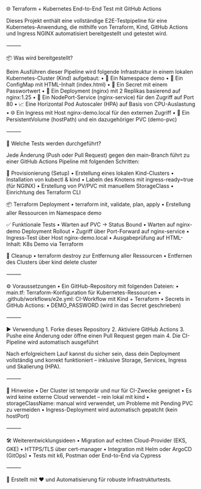 🌐 Terraform + Kubernetes End-to-End Test mit GitHub Actions

Dieses Projekt enthält eine vollständige E2E-Testpipeline für eine Kubernetes-Anwendung, die mithilfe von Terraform, Kind, GitHub Actions und Ingress NGINX automatisiert bereitgestellt und getestet wird.

⸻

📦 Was wird bereitgestellt?

Beim Ausführen dieser Pipeline wird folgende Infrastruktur in einem lokalen Kubernetes-Cluster (Kind) aufgebaut:
	•	🔧 Ein Namespace demo
	•	🧠 Ein ConfigMap mit HTML-Inhalt (index.html)
	•	🔐 Ein Secret mit einem Passwortwert
	•	🚀 Ein Deployment (nginx) mit 2 Replikas basierend auf nginx:1.25
	•	📡 Ein NodePort-Service (nginx-service) für den Zugriff auf Port 80
	•	📈 Eine Horizontal Pod Autoscaler (HPA) auf Basis von CPU-Auslastung
	•	🌐 Ein Ingress mit Host nginx-demo.local für den externen Zugriff
	•	💾 Ein PersistentVolume (hostPath) und ein dazugehöriger PVC (demo-pvc)

⸻

🔬 Welche Tests werden durchgeführt?

Jede Änderung (Push oder Pull Request) gegen den main-Branch führt zu einer GitHub Actions Pipeline mit folgenden Schritten:

🔨 Provisionierung (Setup)
	•	Erstellung eines lokalen Kind-Clusters
	•	Installation von kubectl & kind
	•	Labeln des Knotens mit ingress-ready=true (für NGINX)
	•	Erstellung von PV/PVC mit manuellem StorageClass
	•	Einrichtung des Terraform CLI

📦 Terraform Deployment
	•	terraform init, validate, plan, apply
	•	Erstellung aller Ressourcen im Namespace demo

✅ Funktionale Tests
	•	Warten auf PVC → Status Bound
	•	Warten auf nginx-demo Deployment Rollout
	•	Zugriff über Port-Forward auf nginx-service
	•	Ingress-Test über Host nginx-demo.local
	•	Ausgabeprüfung auf HTML-Inhalt: K8s Demo via Terraform

🧹 Cleanup
	•	terraform destroy zur Entfernung aller Ressourcen
	•	Entfernen des Clusters über kind delete cluster

⸻

⚙️ Voraussetzungen
	•	Ein GitHub-Repository mit folgenden Dateien:
	•	main.tf: Terraform-Konfiguration für Kubernetes-Ressourcen
	•	.github/workflows/e2e.yml: CI-Workflow mit Kind + Terraform
	•	Secrets in GitHub Actions:
	•	DEMO_PASSWORD (wird in das Secret geschrieben)

⸻

▶️ Verwendung
	1.	Forke dieses Repository
	2.	Aktiviere GitHub Actions
	3.	Pushe eine Änderung oder öffne einen Pull Request gegen main
	4.	Die CI-Pipeline wird automatisch ausgeführt

Nach erfolgreichem Lauf kannst du sicher sein, dass dein Deployment vollständig und korrekt funktioniert – inklusive Storage, Services, Ingress und Skalierung (HPA).

⸻

📌 Hinweise
	•	Der Cluster ist temporär und nur für CI-Zwecke geeignet
	•	Es wird keine externe Cloud verwendet – rein lokal mit kind
	•	storageClassName: manual wird verwendet, um Probleme mit Pending PVC zu vermeiden
	•	Ingress-Deployment wird automatisch gepatcht (kein hostPort)

⸻

🛠 Weiterentwicklungsideen
	•	Migration auf echten Cloud-Provider (EKS, GKE)
	•	HTTPS/TLS über cert-manager
	•	Integration mit Helm oder ArgoCD (GitOps)
	•	Tests mit k6, Postman oder End-to-End via Cypress

⸻

📄 Erstellt mit ❤️ und Automatisierung für robuste Infrastrukturtests.
